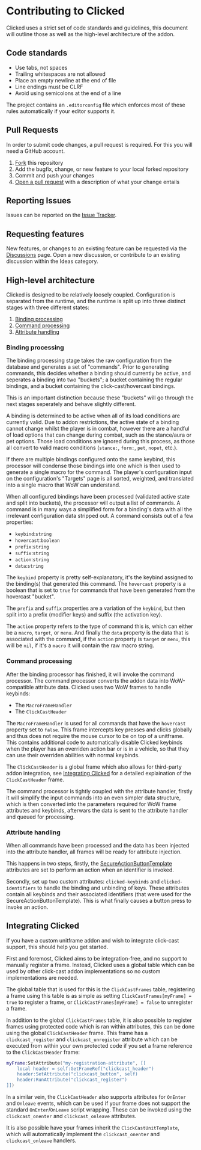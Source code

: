 # Contributing to Clicked

Clicked uses a strict set of code standards and guidelines, this document will outline those as well as the high-level architecture of the addon.

## Code standards

* Use tabs, not spaces
* Trailing whitespaces are not allowed
* Place an empty newline at the end of file
* Line endings must be CLRF
* Avoid using semicolons at the end of a line

The project contains an `.editorconfig` file which enforces most of these rules automatically if your editor supports it.

## Pull Requests

In order to submit code changes, a pull request is required. For this you will need a GitHub account.

1. [Fork](https://github.com/Snakybo/Clicked/fork) this repository
2. Add the bugfix, change, or new feature to your local forked repository
3. Commit and push your changes
4. [Open a pull request](https://github.com/SnakyboWeakAuras/Clicked/pulls) with a description of what your change entails

## Reporting Issues

Issues can be reported on the [Issue Tracker](https://github.com/Snakybo/Clicked/issues).

## Requesting features

New features, or changes to an existing feature can be requested via the [Discussions](https://github.com/Snakybo/Clicked/discussions) page. Open a new
discussion, or contribute to an existing discussion within the Ideas category.

## High-level architecture

Clicked is designed to be relatively loosely coupled. Configuration is separated from the runtime, and the runtime is split up into three distinct stages
with three different states:

1. [Binding processing](#binding-processing)
2. [Command processing](#command-processing)
3. [Attribute handling](attribute-handling)

### Binding processing

The binding processing stage takes the raw configuration from the database and generates a set of "commands". Prior to generating commands, this decides
whether a binding should currently be active, and seperates a binding into two "buckets"; a bucket containing the regular bindings, and a bucket containing the
click-cast/hovercast bindings.

This is an important distinction because these "buckets" will go through the next stages seperately and behave slightly different.

A binding is determined to be active when all of its load conditions are currently valid. Due to addon restrictions, the active state of a binding cannot change
whilst the player is in combat, however there are a handful of load options that can change during combat, such as the stance/aura or pet options. Those load
conditions are ignored during this process, as those all convert to valid macro conditions (`stance:`, `form:`, `pet`, `nopet`, etc.).

If there are multiple bindings configured onto the same keybind, this processor will condense those bindings into one which is then used to generate a single
macro for the command. The player's configuration input on the configuration's "Targets" page is all sorted, weighted, and translated into a single macro that
WoW can understand.

When all configured bindings have been processed (validated active state and split into buckets), the processor will output a list of commands. A command is in
many ways a simplified form for a binding's data with all the irrelevant configuration data stripped out. A command consists out of a few properties:

* `keybind`:`string`
* `hovercast`:`boolean`
* `prefix`:`string`
* `suffix`:`string`
* `action`:`string`
* `data`:`string`

The `keybind` property is pretty self-explanatory, it's the keybind assigned to the binding(s) that generated this command. The `hovercast` property is a
boolean that is set to `true` for commands that have been generated from the hovercast "bucket".

The `prefix` and `suffix` properties are a variation of the `keybind`, but then split into a prefix (modifier keys) and suffix (the activation key).

The `action` property refers to the type of command this is, which can either be a `macro`, `target`, or `menu`. And finally the `data` property is the data
that is associated with the command, if the `action` property is `target` or `menu`, this will be `nil`, if it's a `macro` it will contain the raw macro string.

### Command processing

After the binding processor has finished, it will invoke the command processor. The command processor converts the addon data into WoW-compatible attribute
data. Clicked uses two WoW frames to handle keybinds:

* The `MacroFrameHandler`
* The `ClickCastHeader`

The `MacroFrameHandler` is used for all commands that have the `hovercast` property set to `false`. This frame intercepts key presses and clicks globally and
thus does not require the mouse cursor to be on top of a unitframe. This contains additional code to automatically disable Clicked keybinds when the player has
an overriden action bar or is in a vehicle, so that they can use their overriden abilities with normal keybinds.

The `ClickCastHeader` is a global frame which also allows for third-party addon integration, see [Integrating Clicked](#integrating-clicked) for a detailed
explaination of the `ClickCastHeader` frame.

The command processor is tightly coupled with the attribute handler, firstly it will simplify the input commands into an even simpler data structure, which is
then converted into the parameters required for WoW frame attributes and keybinds, afterwars the data is sent to the attribute handler and queued for
processing.

### Attribute handling

When all commands have been processed and the data has been injected into the attribute handler, all frames will be ready for attribute injection.

This happens in two steps, firstly, the [SecureActionButtonTemplate](https://wow.gamepedia.com/SecureActionButtonTemplate) attributes are set to perform an
action when an identifier is invoked.

Secondly, set up two custom attributes: `clicked-keybinds` and `clicked-identifiers` to handle the binding and unbinding of keys. These attributes contain
all keybinds and their associated identifiers (that were used for the SecureActionButtonTemplate). This is what finally causes a button press to invoke an
action.

## Integrating Clicked

If you have a custom unitframe addon and wish to integrate click-cast support, this should help you get started.

First and foremost, Clicked aims to be integration-free, and no support to manually register a frame. Instead, Clicked uses a global table
which can be used by other click-cast addon implementations so no custom implementations are needed.

The global table that is used for this is the `ClickCastFrames` table, registering a frame using this table is as simple as setting
`ClickCastFrames[myFrame] = true` to register a frame, or `ClickCastFrames[myFrame] = false` to unregister a frame.

In addition to the global `ClickCastFrames` table, it is also possible to register frames using protected code which is ran within attributes, this can be done
using the global `ClickCastHeader` frame. This frame has a `clickcast_register` and `clickcast_unregister` attribute which can be executed from within your
own protected code if you set a frame reference to the `ClickCastHeader` frame:

```lua
myFrame:SetAttribute("my-registration-attribute", [[
	local header = self:GetFrameRef("clickcast_header")
	header:SetAttribute("clickcast_button", self)
	header:RunAttribute("clickcast_register")
]])
```

In a similar vein, the `ClickCastHeader` also supports attributes for `OnEnter` and `Onleave` events, which can be used if your frame does not support the
standard `OnEnter`/`OnLeave` script wrapping. These can be invoked using the `clickcast_onenter` and `clickcast_onleave` attributes.

It is also possible have your frames inherit the `ClickCastUnitTemplate`, which will automatically implement the `clickcast_onenter` and `clickcast_onleave`
handlers.
